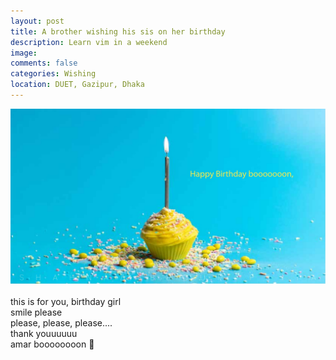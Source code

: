 ```yaml
---
layout: post
title: A brother wishing his sis on her birthday
description: Learn vim in a weekend
image:
comments: false
categories: Wishing
location: DUET, Gazipur, Dhaka
---
```


<img src="/images/posts_images/hbd_sister.jpg" alt="brother wising his sister on birthday">
<br><br>
this is for you, birthday girl <br>
smile please <br>
please, please, please.... <br>
thank youuuuuu <br>
amar boooooooon 🥰
